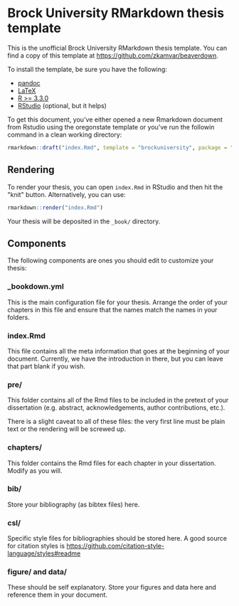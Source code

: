 # Brock University RMarkdown thesis template

This is the unofficial Brock University RMarkdown thesis template. You 
can find a copy of this template at https://github.com/zkamvar/beaverdown.

To install the template, be sure you have the following:

 - [pandoc][0]
 - [LaTeX][1]
 - [R >= 3.3.0][2]
 - [RStudio][3] (optional, but it helps)

To get this document, you've either opened a new Rmarkdown document from Rstudio
using the oregonstate template or you've run the followin command in a clean
working directory:

```r
rmarkdown::draft("index.Rmd", template = "brockuniversity", package = "thesisdown")
```

## Rendering

To render your thesis, you can open `index.Rmd` in RStudio and then hit the
"knit" button. Alternatively, you can use:

```r
rmarkdown::render("index.Rmd")
```

Your thesis will be deposited in the `_book/` directory.

## Components

The following components are ones you should edit to customize your thesis:

### _bookdown.yml

This is the main configuration file for your thesis. Arrange the order of your
chapters in this file and ensure that the names match the names in your folders.

### index.Rmd

This file contains all the meta information that goes at the beginning of your
document. Currently, we have the introduction in there, but you can leave that
part blank if you wish. 

### pre/

This folder contains all of the Rmd files to be included in the pretext of your
dissertation (e.g. abstract, acknowledgements, author contributions, etc.).

There is a slight caveat to all of these files: the very first line must be 
plain text or the rendering will be screwed up.

### chapters/

This folder contains the Rmd files for each chapter in your dissertation. Modify
as you will.

### bib/

Store your bibliography (as bibtex files) here.

### csl/

Specific style files for bibliographies should be stored here. A good source for
citation styles is https://github.com/citation-style-language/styles#readme

### figure/ and data/

These should be self explanatory. Store your figures and data here and reference
them in your document. 


 [0]: http://pandoc.org/
 [1]: https://www.latex-project.org/get/
 [2]: https://r-project.org
 [3]: https://rstudio.org
